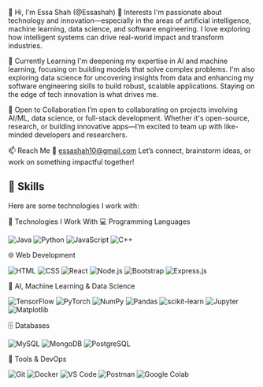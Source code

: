 👋 Hi, I'm Essa Shah (@Essashah)
👀 Interests
I'm passionate about technology and innovation—especially in the areas of artificial intelligence, machine learning, data science, and software engineering. I love exploring how intelligent systems can drive real-world impact and transform industries.

🌱 Currently Learning
I'm deepening my expertise in AI and machine learning, focusing on building models that solve complex problems. I'm also exploring data science for uncovering insights from data and enhancing my software engineering skills to build robust, scalable applications. Staying on the edge of tech innovation is what drives me.

💬 Open to Collaboration
I’m open to collaborating on projects involving AI/ML, data science, or full-stack development. Whether it's open-source, research, or building innovative apps—I’m excited to team up with like-minded developers and researchers.

📫 Reach Me
📧 essashah10@gmail.com
Let’s connect, brainstorm ideas, or work on something impactful together!
## 🚀 Skills
Here are some technologies I work with:

🧠 Technologies I Work With
💻 Programming Languages
<p align="left"> <img src="https://img.icons8.com/color/48/000000/java-coffee-cup-logo.png" alt="Java"/> <img src="https://img.icons8.com/color/48/000000/python.png" alt="Python"/> <img src="https://img.icons8.com/color/48/000000/javascript.png" alt="JavaScript"/> <img src="https://img.icons8.com/color/48/000000/c-plus-plus-logo.png" alt="C++"/> </p>
🌐 Web Development
<p align="left"> <img src="https://img.icons8.com/color/48/000000/html-5.png" alt="HTML"/> <img src="https://img.icons8.com/color/48/000000/css3.png" alt="CSS"/> <img src="https://img.icons8.com/color/48/000000/react-native.png" alt="React"/> <img src="https://img.icons8.com/color/48/000000/nodejs.png" alt="Node.js"/> <img src="https://img.icons8.com/color/48/000000/bootstrap.png" alt="Bootstrap"/> <img src="https://img.icons8.com/color/48/000000/express.png" alt="Express.js"/> </p>
🧠 AI, Machine Learning & Data Science
<p align="left"> <img src="https://img.icons8.com/color/48/000000/tensorflow.png" alt="TensorFlow"/> <img src="https://img.icons8.com/color/48/000000/pytorch.png" alt="PyTorch"/> <img src="https://img.icons8.com/external-soft-fill-juicy-fish/48/000000/external-numpy-scientific-programming-soft-fill-soft-fill-juicy-fish.png" alt="NumPy"/> <img src="https://img.icons8.com/color/48/000000/pandas.png" alt="Pandas"/> <img src="https://img.icons8.com/color/48/000000/scikit-learn.png" alt="scikit-learn"/> <img src="https://img.icons8.com/color/48/000000/jupyter.png" alt="Jupyter"/> <img src="https://img.icons8.com/fluency/48/000000/matplotlib.png" alt="Matplotlib"/> </p>
🗄️ Databases
<p align="left"> <img src="https://img.icons8.com/color/48/000000/mysql-logo.png" alt="MySQL"/> <img src="https://img.icons8.com/color/48/000000/mongodb.png" alt="MongoDB"/> <img src="https://img.icons8.com/external-tal-revivo-shadow-tal-revivo/48/000000/external-postgresql-an-open-source-relational-database-management-system-logo-shadow-tal-revivo.png" alt="PostgreSQL"/> </p>
🧰 Tools & DevOps
<p align="left"> <img src="https://img.icons8.com/color/48/000000/git.png" alt="Git"/> <img src="https://img.icons8.com/color/48/000000/docker.png" alt="Docker"/> <img src="https://img.icons8.com/color/48/000000/visual-studio-code-2019.png" alt="VS Code"/> <img src="https://img.icons8.com/color/48/000000/postman.png" alt="Postman"/> <img src="https://img.icons8.com/external-tal-revivo-color-tal-revivo/48/000000/external-google-colab-a-free-jupyter-notebook-environment-that-runs-in-the-cloud-logo-color-tal-revivo.png" alt="Google Colab"/> </p>
